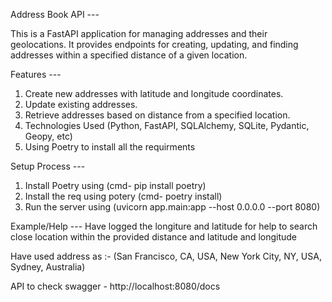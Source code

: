 Address Book API ---

This is a FastAPI application for managing addresses and their geolocations. It provides endpoints for creating, updating, and finding addresses within a specified distance of a given location.

Features ---

1. Create new addresses with latitude and longitude coordinates.
2. Update existing addresses.
3. Retrieve addresses based on distance from a specified location.
4. Technologies Used (Python, FastAPI, SQLAlchemy, SQLite, Pydantic, Geopy, etc)
5. Using Poetry to install all the requirments

Setup Process ---

1. Install Poetry using (cmd- pip install poetry)
2. Install the req using potery (cmd- poetry install)
3. Run the server using (uvicorn app.main:app --host 0.0.0.0 --port 8080)

Example/Help ---
Have logged the longiture and latitude for help to search close location within the provided distance and latitude and longitude

Have used address as :- (San Francisco, CA, USA, New York City, NY, USA, Sydney, Australia)

API to check swagger - http://localhost:8080/docs


